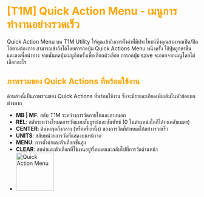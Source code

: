 # <span style="color: orange">[T1M] Quick Action Menu - เมนูการทำงานอย่างรวดเร็ว</span>

Quick Action Menu บน T1M Utility ให้คุณเข้าถึงการตั้งค่าที่มีประโยชน์ซึ่งคุณสามารถเปิด/ปิดได้ตามต้องการ สามารถเข้าถึงได้โดยการกดปุ่ม Quick Actions Menu หนึ่งครั้ง ใช้ปุ่มลูกศรขึ้นและลงเพื่อนำทาง จากนั้นกดปุ่มเมนูอีกครั้งเพื่อเลือกตัวเลือก การกดปุ่ม save จะออกจากเมนูโดยไม่เลือกอะไร

## <span style="color: orange">ภาพรวมของ Quick Actions ที่พร้อมใช้งาน</span>

ด้านล่างนี้เป็นภาพรวมของ Quick Actions ที่พร้อมใช้งาน ซึ่งจะมีรายละเอียดเพิ่มเติมในหัวข้อแยกต่างหาก

- **MB | MF**: สลับ T1M ระหว่างการวัดภายในและภายนอก
- **REL**: สลับระหว่างโหมดการวัดแบบสัมบูรณ์และสัมพัทธ์ (0 ในตำแหน่งใดก็ได้บนตลับเมตร)
- **CENTER**: ค้นหาจุดกึ่งกลาง (หรือครึ่งหนึ่ง) ของการวัดที่กำหนดได้อย่างรวดเร็ว
- **UNITS**: สลับหน่วยการวัดที่แสดงบนหน้าจอ
- **MENU**: การตั้งค่าและตัวเลือกขั้นสูง
- **CLEAR**: ลบค่าและตัวเลือกที่ใช้งานอยู่ทั้งหมดและกลับไปที่การวัดด้านหน้า
- <img src="https://support.reekon.tools/hc/article_attachments/38056292745364" alt="Quick Action Menu" width="100">
